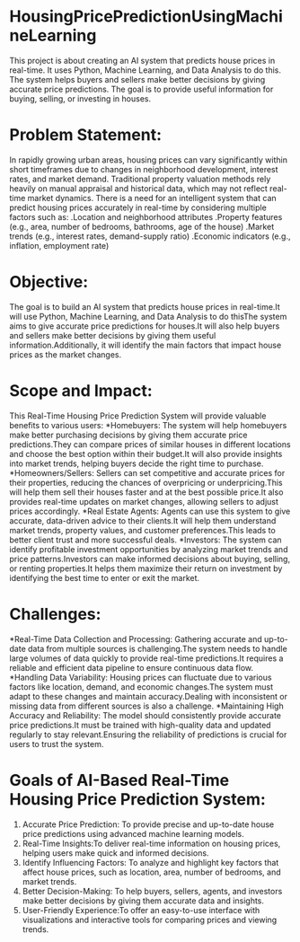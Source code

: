 # HousingPricePredictionUsingMachineLearning
This project is about creating an AI system that predicts house prices in real-time. It uses Python, Machine Learning, and Data Analysis to do this. The system helps buyers and sellers make better decisions by giving accurate price predictions.  The goal is to provide useful information for buying, selling, or investing in houses.
# Problem Statement:
In rapidly growing urban areas, housing prices can vary significantly within short timeframes due to changes in neighborhood development, interest rates, and market demand. Traditional property valuation methods rely heavily on manual appraisal and historical data, which may not reflect real-time market dynamics.
There is a need for an intelligent system that can predict housing prices accurately in real-time by considering multiple factors such as:
.Location and neighborhood attributes
.Property features (e.g., area, number of bedrooms, bathrooms, age of the house)
.Market trends (e.g., interest rates, demand-supply ratio)
.Economic indicators (e.g., inflation, employment rate)
# Objective:
The goal is to build an AI system that predicts house prices in real-time.It will use Python, Machine Learning, and Data Analysis to do thisThe system aims to give accurate price predictions for houses.It will also help buyers and sellers make better decisions by giving them useful information.Additionally, it will identify the main factors that impact house prices as the market changes.
# Scope and Impact:
This Real-Time Housing Price Prediction System will provide valuable benefits to various users:
*Homebuyers:
The system will help homebuyers make better purchasing decisions by giving them accurate price predictions.They can compare prices of similar houses in different locations and choose the best option within their budget.It will also provide insights into market trends, helping buyers decide the right time to purchase.
*Homeowners/Sellers:
Sellers can set competitive and accurate prices for their properties, reducing the chances of overpricing or underpricing.This will help them sell their houses faster and at the best possible price.It also provides real-time updates on market changes, allowing sellers to adjust prices accordingly.
*Real Estate Agents:
Agents can use this system to give accurate, data-driven advice to their clients.It will help them understand market trends, property values, and customer preferences.This leads to better client trust and more successful deals.
*Investors:
The system can identify profitable investment opportunities by analyzing market trends and price patterns.Investors can make informed decisions about buying, selling, or renting properties.It helps them maximize their return on investment by identifying the best time to enter or exit the market.
# Challenges:
*Real-Time Data Collection and Processing:
Gathering accurate and up-to-date data from multiple sources is challenging.The system needs to handle large volumes of data quickly to provide real-time predictions.It requires a reliable and efficient data pipeline to ensure continuous data flow.
*Handling Data Variability:
Housing prices can fluctuate due to various factors like location, demand, and economic changes.The system must adapt to these changes and maintain accuracy.Dealing with inconsistent or missing data from different sources is also a challenge.
*Maintaining High Accuracy and Reliability:
The model should consistently provide accurate price predictions.It must be trained with high-quality data and updated regularly to stay relevant.Ensuring the reliability of predictions is crucial for users to trust the system.
# Goals of AI-Based Real-Time Housing Price Prediction System:  
1. Accurate Price Prediction: To provide precise and up-to-date house price predictions using advanced machine learning models.  
2. Real-Time Insights:To deliver real-time information on housing prices, helping users make quick and informed decisions.  
3. Identify Influencing Factors: To analyze and highlight key factors that affect house prices, such as location, area, number of bedrooms, and market trends.  
4. Better Decision-Making: To help buyers, sellers, agents, and investors make better decisions by giving them accurate data and insights.  
5. User-Friendly Experience:To offer an easy-to-use interface with visualizations and interactive tools for comparing prices and viewing trends.  

    

